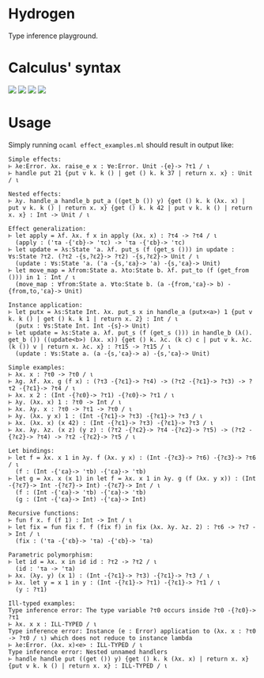 # Hydrogen
Type inference playground.

# Calculus' syntax
<img src="https://render.githubusercontent.com/render/math?math=\text{var} \ni x,\dots">

<img src="https://render.githubusercontent.com/render/math?math=\text{tvar} \ni \alpha,\dots">

<img src="https://render.githubusercontent.com/render/math?math=\text{type} \ni \tau \Coloneqq \alpha \mid \text{Int} \mid \tau \rightarrow \tau">

<img src="https://render.githubusercontent.com/render/math?math=\text{expr} \ni e \Coloneqq x \mid n \mid \lambda x . e \mid \text{fun} f x . e \mid e \: e \mid \text{let} x = e \: \text{in} \: e">

# Usage
Simply running `ocaml effect_examples.ml` should result in output like:
```
Simple effects:
⊢ λe:Error. λx. raise_e x : ∀e:Error. Unit -{e}-> ?τ1 / ι
⊢ handle put 21 {put v k. k () | get () k. k 37 | return x. x} : Unit / ι

Nested effects:
⊢ λy. handle_a handle_b put_a ((get_b ()) y) {get () k. k (λx. x) | put v k. k () | return x. x} {get () k. k 42 | put v k. k () | return x. x} : Int -> Unit / ι

Effect generalization:
⊢ let apply = λf. λx. f x in apply (λx. x) : ?τ4 -> ?τ4 / ι
  (apply : ('τa -{'εb}-> 'τc) -> 'τa -{'εb}-> 'τc)
⊢ let update = λs:State 'a. λf. put_s (f (get_s ())) in update : ∀s:State ?τ2. (?τ2 -{s,?ε2}-> ?τ2) -{s,?ε2}-> Unit / ι
  (update : ∀s:State 'a. ('a -{s,'εa}-> 'a) -{s,'εa}-> Unit)
⊢ let move_map = λfrom:State a. λto:State b. λf. put_to (f (get_from ())) in 1 : Int / ι
  (move_map : ∀from:State a. ∀to:State b. (a -{from,'εa}-> b) -{from,to,'εa}-> Unit)

Instance application:
⊢ let putx = λs:State Int. λx. put_s x in handle_a (putx<a>) 1 {put v k. k () | get () k. k 1 | return x. 2} : Int / ι
  (putx : ∀s:State Int. Int -{s}-> Unit)
⊢ let update = λs:State a. λf. put_s (f (get_s ())) in handle_b (λ(). get_b ()) ((update<b>) (λx. x)) {get () k. λc. (k c) c | put v k. λc. (k ()) v | return x. λc. x} : ?τ15 -> ?τ15 / ι
  (update : ∀s:State a. (a -{s,'εa}-> a) -{s,'εa}-> Unit)

Simple examples:
⊢ λx. x : ?τ0 -> ?τ0 / ι
⊢ λg. λf. λx. g (f x) : (?τ3 -{?ε1}-> ?τ4) -> (?τ2 -{?ε1}-> ?τ3) -> ?τ2 -{?ε1}-> ?τ4 / ι
⊢ λx. x 2 : (Int -{?ε0}-> ?τ1) -{?ε0}-> ?τ1 / ι
⊢ λy. (λx. x) 1 : ?τ0 -> Int / ι
⊢ λx. λy. x : ?τ0 -> ?τ1 -> ?τ0 / ι
⊢ λy. (λx. y x) 1 : (Int -{?ε1}-> ?τ3) -{?ε1}-> ?τ3 / ι
⊢ λx. (λx. x) (x 42) : (Int -{?ε1}-> ?τ3) -{?ε1}-> ?τ3 / ι
⊢ λx. λy. λz. (x z) (y z) : (?τ2 -{?ε2}-> ?τ4 -{?ε2}-> ?τ5) -> (?τ2 -{?ε2}-> ?τ4) -> ?τ2 -{?ε2}-> ?τ5 / ι

Let bindings:
⊢ let f = λx. x 1 in λy. f (λx. y x) : (Int -{?ε3}-> ?τ6) -{?ε3}-> ?τ6 / ι
  (f : (Int -{'εa}-> 'τb) -{'εa}-> 'τb)
⊢ let g = λx. x (x 1) in let f = λx. x 1 in λy. g (f (λx. y x)) : (Int -{?ε7}-> Int -{?ε7}-> Int) -{?ε7}-> Int / ι
  (f : (Int -{'εa}-> 'τb) -{'εa}-> 'τb)
  (g : (Int -{'εa}-> Int) -{'εa}-> Int)

Recursive functions:
⊢ fun f x. f (f 1) : Int -> Int / ι
⊢ let fix = fun fix f. f (fix f) in fix (λx. λy. λz. 2) : ?τ6 -> ?τ7 -> Int / ι
  (fix : ('τa -{'εb}-> 'τa) -{'εb}-> 'τa)

Parametric polymorphism:
⊢ let id = λx. x in id id : ?τ2 -> ?τ2 / ι
  (id : 'τa -> 'τa)
⊢ λx. (λy. y) (x 1) : (Int -{?ε1}-> ?τ3) -{?ε1}-> ?τ3 / ι
⊢ λx. let y = x 1 in y : (Int -{?ε1}-> ?τ1) -{?ε1}-> ?τ1 / ι
  (y : ?τ1)

Ill-typed examples:
Type inference error: The type variable ?τ0 occurs inside ?τ0 -{?ε0}-> ?τ1
⊢ λx. x x : ILL-TYPED / ι
Type inference error: Instance (e : Error) application to (λx. x : ?τ0 -> ?τ0 / ι) which does not reduce to instance lambda
⊢ λe:Error. (λx. x)<e> : ILL-TYPED / ι
Type inference error: Nested unnamed handlers
⊢ handle handle put ((get ()) y) {get () k. k (λx. x) | return x. x} {put v k. k () | return x. x} : ILL-TYPED / ι

```
